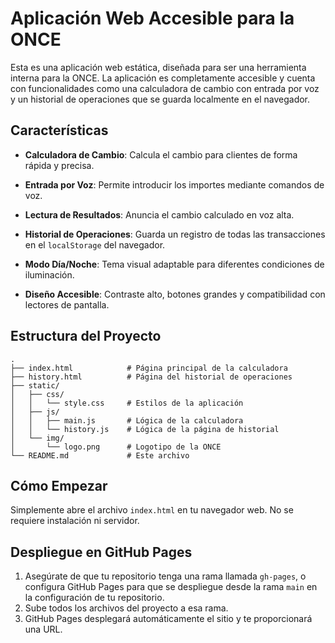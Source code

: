 # Aplicación Web Accesible para la ONCE


Esta es una aplicación web estática, diseñada para ser una herramienta interna para la ONCE. La aplicación es completamente accesible y cuenta con funcionalidades como una calculadora de cambio con entrada por voz y un historial de operaciones que se guarda localmente en el navegador.


## Características

- **Calculadora de Cambio**: Calcula el cambio para clientes de forma rápida y precisa.
- **Entrada por Voz**: Permite introducir los importes mediante comandos de voz.
- **Lectura de Resultados**: Anuncia el cambio calculado en voz alta.

- **Historial de Operaciones**: Guarda un registro de todas las transacciones en el `localStorage` del navegador.
- **Modo Día/Noche**: Tema visual adaptable para diferentes condiciones de iluminación.
- **Diseño Accesible**: Contraste alto, botones grandes y compatibilidad con lectores de pantalla.


## Estructura del Proyecto

```
.
├── index.html            # Página principal de la calculadora
├── history.html          # Página del historial de operaciones
├── static/
│   ├── css/
│   │   └── style.css     # Estilos de la aplicación
│   ├── js/
│   │   ├── main.js       # Lógica de la calculadora
│   │   └── history.js    # Lógica de la página de historial
│   └── img/
│       └── logo.png      # Logotipo de la ONCE
└── README.md             # Este archivo
```

## Cómo Empezar

Simplemente abre el archivo `index.html` en tu navegador web. No se requiere instalación ni servidor.

## Despliegue en GitHub Pages

1.  Asegúrate de que tu repositorio tenga una rama llamada `gh-pages`, o configura GitHub Pages para que se despliegue desde la rama `main` en la configuración de tu repositorio.
2.  Sube todos los archivos del proyecto a esa rama.
3.  GitHub Pages desplegará automáticamente el sitio y te proporcionará una URL.

